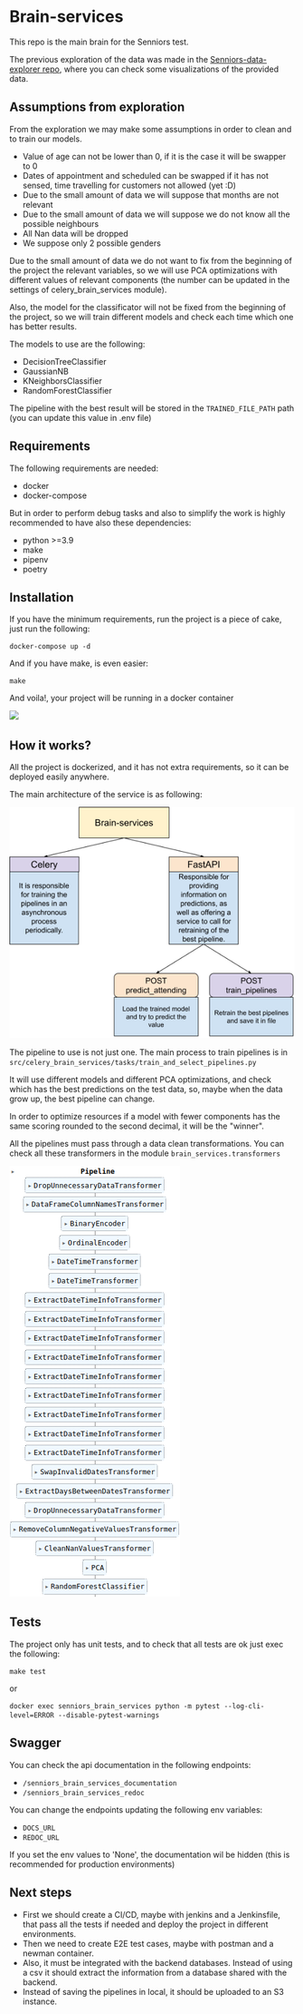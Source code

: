 # Brain-services

This repo is the main brain for the Senniors test.

The previous exploration of the data was made in the
[Senniors-data-explorer repo](https://github.com/martingaldeca/Senniors-data-explorer),
where you can check some visualizations of the provided data.

## Assumptions from exploration

From the exploration we may make some assumptions in order to clean and to train our models.

* Value of age can not be lower than 0, if it is the case it will be swapper to 0
* Dates of appointment and scheduled can be swapped if it has not sensed, time travelling for customers not allowed (yet :D)
* Due to the small amount of data we will suppose that months are not relevant
* Due to the small amount of data we will suppose we do not know all the possible neighbours
* All Nan data will be dropped
* We suppose only 2 possible genders

Due to the small amount of data we do not want to fix from the beginning of the project the relevant variables, so we
will use PCA optimizations with different values of relevant components (the number can be updated in the settings of
celery_brain_services module).

Also, the model for the classificator will not be fixed from the beginning of the project, so we will train different
models and check each time which one has better results.

The models to use are the following:

* DecisionTreeClassifier
* GaussianNB
* KNeighborsClassifier
* RandomForestClassifier

The pipeline with the best result will be stored in the `TRAINED_FILE_PATH` path (you can update this value in .env
file)

## Requirements

The following requirements are needed:

* docker
* docker-compose

But in order to perform debug tasks and also to simplify the work is highly recommended to have also these dependencies:

* python >=3.9
* make
* pipenv
* poetry

## Installation

If you have the minimum requirements, run the project is a piece of cake, just run the following:

```shell
docker-compose up -d
```

And if you have make, is even easier:

```shell
make
```

And voila!, your project will be running in a docker container

![](https://c.tenor.com/4lMPHnN8oeQAAAAM/guy-long-hair.gif)

## How it works?

All the project is dockerized, and it has not extra requirements, so it can be deployed easily anywhere.

The main architecture of the service is as following:

![](media/Brain-services-architecture.png)

The pipeline to use is not just one. The main process to train pipelines is
in `src/celery_brain_services/tasks/train_and_select_pipelines.py`

It will use different models and different PCA optimizations, and check which has the best predictions on the test data,
so, maybe when the data grow up, the best pipeline can change.

In order to optimize resources if a model with fewer components has the same scoring rounded to the second decimal, it
will be the "winner".

All the pipelines must pass through a data clean transformations. You can check all these transformers in the
module `brain_services.transformers`

![](media/pipeline.png)

## Tests

The project only has unit tests, and to check that all tests are ok just exec the following:

```shell
make test
```

or

```shell
docker exec senniors_brain_services python -m pytest --log-cli-level=ERROR --disable-pytest-warnings
```

## Swagger
You can check the api documentation in the following endpoints:
* `/senniors_brain_services_documentation`
* `/senniors_brain_services_redoc`

You can change the endpoints updating the following env variables:
* `DOCS_URL`
* `REDOC_URL`

If you set the env values to 'None', the documentation wil be hidden (this is recommended for production environments) 

## Next steps

* First we should create a CI/CD, maybe with jenkins and a Jenkinsfile, that pass all the tests if needed and deploy the
  project in different environments.
* Then we need to create E2E test cases, maybe with postman and a newman container.
* Also, it must be integrated with the backend databases. Instead of using a csv it should extract the information from
  a database shared with the backend.
* Instead of saving the pipelines in local, it should be uploaded to an S3 instance.